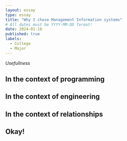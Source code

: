 ```yaml
---
layout: essay
type: essay
title: "Why I chose Management Information systems"
# All dates must be YYYY-MM-DD format!
date: 2024-01-16
published: true
labels:
  - College
  - Major
---
```


*Usefullness*



## In the context of programming

## In the context of engineering

## In the context of relationships

## Okay!
